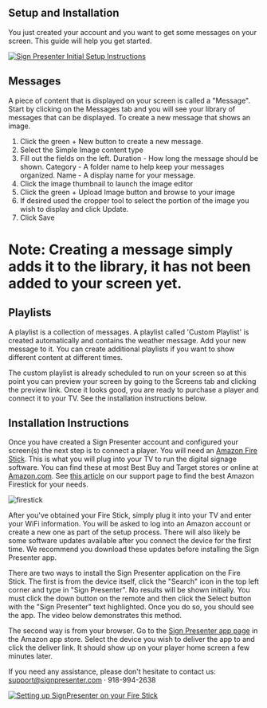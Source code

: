 ## Setup and Installation

You just created your account and you want to get some messages on your screen. This guide will help you get started.

[![Sign Presenter Initial Setup Instructions](https://img.youtube.com/vi/u9teKOKF9GA/0.jpg)](https://www.youtube.com/watch?v=u9teKOKF9GA)

## Messages

A piece of content that is displayed on your screen is called a "Message". Start by clicking on the Messages tab and you will see your library of messages that can be displayed. To create a new message that shows an image.

1. Click the green + New button to create a new message.
2. Select the Simple Image content type
3. Fill out the fields on the left. Duration - How long the message should be shown. Category - A folder name to help keep your messages organized. Name - A display name for your message.
4. Click the image thumbnail to launch the image editor
5. Click the green + Upload Image button and browse to your image
6. If desired used the cropper tool to select the portion of the image you wish to display and click Update.
7. Click Save

# Note: Creating a message simply adds it to the library, it has not been added to your screen yet.

## Playlists
A playlist is a collection of messages. A playlist called 'Custom Playlist' is created automatically and contains the weather message. Add your new message to it. You can create additional playlists if you want to show different content at different times.

The custom playlist is already scheduled to run on your screen so at this point you can preview your screen by going to the Screens tab and clicking the preview link. Once it looks good, you are ready to purchase a player and connect it to your TV. See the installation instructions below.

## Installation Instructions


Once you have created a Sign Presenter account and configured your screen(s) the next step is to connect a player. You will need an [Amazon Fire Stick](https://amzn.to/3letCr1). This is what you will plug into your TV to run the digital signage software. You can find these at most Best Buy and Target stores or online at [Amazon.com](https://amzn.to/3letCr1). See [this article](https://support.signpresenter.com/topics/devicessignpresenterworkson.html) on our support page to find the best Amazon Firestick for your needs.

![firestick](https://user-images.githubusercontent.com/65249159/146643481-49b78c31-34a1-44b0-b9b8-f38394ad0f6e.png)


After you've obtained your Fire Stick, simply plug it into your TV and enter your WiFi information. You will be asked to log into an Amazon account or create a new one as part of the setup process. There will also likely be some software updates available after you connect the device for the first time. We recommend you download these updates before installing the Sign Presenter app.

There are two ways to install the Sign Presenter application on the Fire Stick. The first is from the device itself, click the "Search" icon in the top left corner and type in "Sign Presenter". No results will be shown initially. You must click the down button on the remote and then click the Select button with the "Sign Presenter" text highlighted. Once you do so, you should see the app. The video below demonstrates this method.

The second way is from your browser. Go to the [Sign Presenter app page](https://www.amazon.com/Sign-Presenter/dp/B07V4GF4SZ/) in the Amazon app store. Select the device you wish to deliver the app to and click the deliver link. It should show up on your player home screen a few minutes later.

If you need any assistance, please don't hesitate to contact us: support@signpresenter.com · 918-994-2638


[![Setting up SignPresenter on your Fire Stick](https://img.youtube.com/vi/wQsvcwOqzJI/0.jpg)](https://www.youtube.com/watch?v=wQsvcwOqzJI)
